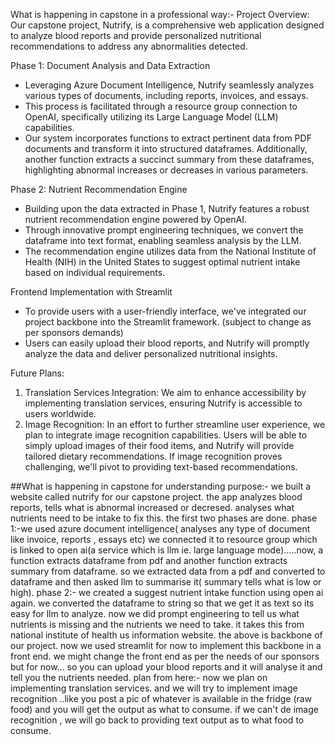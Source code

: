 What is happening in capstone in a professional way:-
Project Overview:
Our capstone project, Nutrify, is a comprehensive web application designed to analyze blood reports and provide personalized nutritional recommendations to address any abnormalities detected. 

Phase 1: Document Analysis and Data Extraction
- Leveraging Azure Document Intelligence, Nutrify seamlessly analyzes various types of documents, including reports, invoices, and essays.
- This process is facilitated through a resource group connection to OpenAI, specifically utilizing its Large Language Model (LLM) capabilities.
- Our system incorporates functions to extract pertinent data from PDF documents and transform it into structured dataframes. Additionally, another function extracts a succinct summary from these dataframes, highlighting abnormal increases or decreases in various parameters.

Phase 2: Nutrient Recommendation Engine
- Building upon the data extracted in Phase 1, Nutrify features a robust nutrient recommendation engine powered by OpenAI.
- Through innovative prompt engineering techniques, we convert the dataframe into text format, enabling seamless analysis by the LLM.
- The recommendation engine utilizes data from the National Institute of Health (NIH) in the United States to suggest optimal nutrient intake based on individual requirements.

Frontend Implementation with Streamlit
- To provide users with a user-friendly interface, we've integrated our project backbone into the Streamlit framework. (subject to change as per sponsors demands)
- Users can easily upload their blood reports, and Nutrify will promptly analyze the data and deliver personalized nutritional insights.

Future Plans:
1. Translation Services Integration: We aim to enhance accessibility by implementing translation services, ensuring Nutrify is accessible to users worldwide.
2. Image Recognition: In an effort to further streamline user experience, we plan to integrate image recognition capabilities. Users will be able to simply upload images of their food items, and Nutrify will provide tailored dietary recommendations. If image recognition proves challenging, we'll pivot to providing text-based recommendations.
   
##What is happening in capstone for understanding purpose:-
we built a website called nutrify for our capstone project. the app analyzes blood reports, tells what is abnormal increased or decresed. analyses what nutrients need to be intake to fix this. the first two phases are done. 
phase 1:-we used azure document intelligence( analyses any type of document like invoice, reports , essays etc) we connected it to resource group which is linked to open ai(a service which is llm ie. large language mode).....now, a function extracts dataframe from pdf and another function extracts summary from dataframe. so we extracted data from a pdf and converted to dataframe and then asked llm to summarise it( summary tells what is low or high). 
phase 2:- we created a suggest nutrient intake function using open ai again. we converted the dataframe to string so that we get it as text so its easy for llm to analyze. now we did prompt engineering to tell us what nutrients is missing and the nutrients we need to take. it takes this from national institute of health us information website. the above is backbone of our project. now we used streamlit for now to implement this backbone in a front end. 
we might change the front end as per the needs of our sponsors but for now... so you can upload your blood reports and it will analyse it and tell you the nutrients needed. plan from here:- now we plan on implementing translation services. and we will try to implement image recognition ..like you post a pic of whatever is available in the fridge (raw food) and you will get the output as what to consume. if we can't de image recognition , we will go back to providing text output as to what food to consume.
